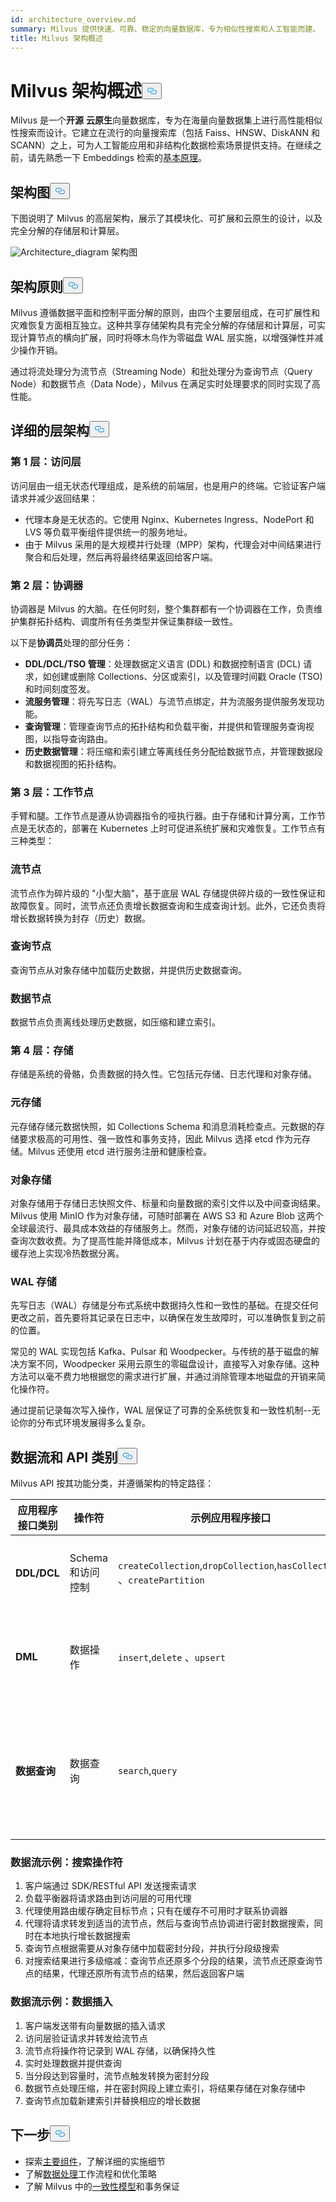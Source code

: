 ```yaml
---
id: architecture_overview.md
summary: Milvus 提供快速、可靠、稳定的向量数据库，专为相似性搜索和人工智能而建。
title: Milvus 架构概述
---
```

<h1 id="Milvus-Architecture-Overview" class="common-anchor-header">Milvus 架构概述<button data-href="#Milvus-Architecture-Overview" class="anchor-icon" translate="no">
      <svg translate="no"
        aria-hidden="true"
        focusable="false"
        height="20"
        version="1.1"
        viewBox="0 0 16 16"
        width="16"
      >
        <path
          fill="#0092E4"
          fill-rule="evenodd"
          d="M4 9h1v1H4c-1.5 0-3-1.69-3-3.5S2.55 3 4 3h4c1.45 0 3 1.69 3 3.5 0 1.41-.91 2.72-2 3.25V8.59c.58-.45 1-1.27 1-2.09C10 5.22 8.98 4 8 4H4c-.98 0-2 1.22-2 2.5S3 9 4 9zm9-3h-1v1h1c1 0 2 1.22 2 2.5S13.98 12 13 12H9c-.98 0-2-1.22-2-2.5 0-.83.42-1.64 1-2.09V6.25c-1.09.53-2 1.84-2 3.25C6 11.31 7.55 13 9 13h4c1.45 0 3-1.69 3-3.5S14.5 6 13 6z"
        ></path>
      </svg>
    </button></h1><p>Milvus 是一个<strong>开源</strong> <strong>云原生</strong>向量数据库，专为在海量向量数据集上进行高性能相似性搜索而设计。它建立在流行的向量搜索库（包括 Faiss、HNSW、DiskANN 和 SCANN）之上，可为人工智能应用和非结构化数据检索场景提供支持。在继续之前，请先熟悉一下 Embeddings 检索的<a href="/docs/zh/v2.6.x/glossary.md">基本原理</a>。</p>
<h2 id="Architecture-Diagram" class="common-anchor-header">架构图<button data-href="#Architecture-Diagram" class="anchor-icon" translate="no">
      <svg translate="no"
        aria-hidden="true"
        focusable="false"
        height="20"
        version="1.1"
        viewBox="0 0 16 16"
        width="16"
      >
        <path
          fill="#0092E4"
          fill-rule="evenodd"
          d="M4 9h1v1H4c-1.5 0-3-1.69-3-3.5S2.55 3 4 3h4c1.45 0 3 1.69 3 3.5 0 1.41-.91 2.72-2 3.25V8.59c.58-.45 1-1.27 1-2.09C10 5.22 8.98 4 8 4H4c-.98 0-2 1.22-2 2.5S3 9 4 9zm9-3h-1v1h1c1 0 2 1.22 2 2.5S13.98 12 13 12H9c-.98 0-2-1.22-2-2.5 0-.83.42-1.64 1-2.09V6.25c-1.09.53-2 1.84-2 3.25C6 11.31 7.55 13 9 13h4c1.45 0 3-1.69 3-3.5S14.5 6 13 6z"
        ></path>
      </svg>
    </button></h2><p>下图说明了 Milvus 的高层架构，展示了其模块化、可扩展和云原生的设计，以及完全分解的存储层和计算层。</p>
<p>
  
   <span class="img-wrapper"> <img translate="no" src="/docs/v2.6.x/assets/milvus_architecture_2_6.png" alt="Architecture_diagram" class="doc-image" id="architecture_diagram" />
   </span> <span class="img-wrapper"> <span>架构图</span> </span></p>
<h2 id="Architectural-Principles" class="common-anchor-header">架构原则<button data-href="#Architectural-Principles" class="anchor-icon" translate="no">
      <svg translate="no"
        aria-hidden="true"
        focusable="false"
        height="20"
        version="1.1"
        viewBox="0 0 16 16"
        width="16"
      >
        <path
          fill="#0092E4"
          fill-rule="evenodd"
          d="M4 9h1v1H4c-1.5 0-3-1.69-3-3.5S2.55 3 4 3h4c1.45 0 3 1.69 3 3.5 0 1.41-.91 2.72-2 3.25V8.59c.58-.45 1-1.27 1-2.09C10 5.22 8.98 4 8 4H4c-.98 0-2 1.22-2 2.5S3 9 4 9zm9-3h-1v1h1c1 0 2 1.22 2 2.5S13.98 12 13 12H9c-.98 0-2-1.22-2-2.5 0-.83.42-1.64 1-2.09V6.25c-1.09.53-2 1.84-2 3.25C6 11.31 7.55 13 9 13h4c1.45 0 3-1.69 3-3.5S14.5 6 13 6z"
        ></path>
      </svg>
    </button></h2><p>Milvus 遵循数据平面和控制平面分解的原则，由四个主要层组成，在可扩展性和灾难恢复方面相互独立。这种共享存储架构具有完全分解的存储层和计算层，可实现计算节点的横向扩展，同时将啄木鸟作为零磁盘 WAL 层实施，以增强弹性并减少操作开销。</p>
<p>通过将流处理分为流节点（Streaming Node）和批处理分为查询节点（Query Node）和数据节点（Data Node），Milvus 在满足实时处理要求的同时实现了高性能。</p>
<h2 id="Detailed-Layer-Architecture" class="common-anchor-header">详细的层架构<button data-href="#Detailed-Layer-Architecture" class="anchor-icon" translate="no">
      <svg translate="no"
        aria-hidden="true"
        focusable="false"
        height="20"
        version="1.1"
        viewBox="0 0 16 16"
        width="16"
      >
        <path
          fill="#0092E4"
          fill-rule="evenodd"
          d="M4 9h1v1H4c-1.5 0-3-1.69-3-3.5S2.55 3 4 3h4c1.45 0 3 1.69 3 3.5 0 1.41-.91 2.72-2 3.25V8.59c.58-.45 1-1.27 1-2.09C10 5.22 8.98 4 8 4H4c-.98 0-2 1.22-2 2.5S3 9 4 9zm9-3h-1v1h1c1 0 2 1.22 2 2.5S13.98 12 13 12H9c-.98 0-2-1.22-2-2.5 0-.83.42-1.64 1-2.09V6.25c-1.09.53-2 1.84-2 3.25C6 11.31 7.55 13 9 13h4c1.45 0 3-1.69 3-3.5S14.5 6 13 6z"
        ></path>
      </svg>
    </button></h2><h3 id="Layer-1-Access-Layer" class="common-anchor-header">第 1 层：访问层</h3><p>访问层由一组无状态代理组成，是系统的前端层，也是用户的终端。它验证客户端请求并减少返回结果：</p>
<ul>
<li>代理本身是无状态的。它使用 Nginx、Kubernetes Ingress、NodePort 和 LVS 等负载平衡组件提供统一的服务地址。</li>
<li>由于 Milvus 采用的是大规模并行处理（MPP）架构，代理会对中间结果进行聚合和后处理，然后再将最终结果返回给客户端。</li>
</ul>
<h3 id="Layer-2-Coordinator" class="common-anchor-header">第 2 层：协调器</h3><p>协调器是 Milvus 的大脑。在任何时刻，整个集群都有一个协调器在工作，负责维护集群拓扑结构、调度所有任务类型并保证集群级一致性。</p>
<p>以下是<strong>协调员</strong>处理的部分任务：</p>
<ul>
<li><strong>DDL/DCL/TSO 管理</strong>：处理数据定义语言 (DDL) 和数据控制语言 (DCL) 请求，如创建或删除 Collections、分区或索引，以及管理时间戳 Oracle (TSO) 和时间刻度签发。</li>
<li><strong>流服务管理</strong>：将先写日志（WAL）与流节点绑定，并为流服务提供服务发现功能。</li>
<li><strong>查询管理</strong>：管理查询节点的拓扑结构和负载平衡，并提供和管理服务查询视图，以指导查询路由。</li>
<li><strong>历史数据管理</strong>：将压缩和索引建立等离线任务分配给数据节点，并管理数据段和数据视图的拓扑结构。</li>
</ul>
<h3 id="Layer-3-Worker-Nodes" class="common-anchor-header">第 3 层：工作节点</h3><p>手臂和腿。工作节点是遵从协调器指令的哑执行器。由于存储和计算分离，工作节点是无状态的，部署在 Kubernetes 上时可促进系统扩展和灾难恢复。工作节点有三种类型：</p>
<h3 id="Streaming-node" class="common-anchor-header">流节点</h3><p>流节点作为碎片级的 "小型大脑"，基于底层 WAL 存储提供碎片级的一致性保证和故障恢复。同时，流节点还负责增长数据查询和生成查询计划。此外，它还负责将增长数据转换为封存（历史）数据。</p>
<h3 id="Query-node" class="common-anchor-header">查询节点</h3><p>查询节点从对象存储中加载历史数据，并提供历史数据查询。</p>
<h3 id="Data-node" class="common-anchor-header">数据节点</h3><p>数据节点负责离线处理历史数据，如压缩和建立索引。</p>
<h3 id="Layer-4-Storage" class="common-anchor-header">第 4 层：存储</h3><p>存储是系统的骨骼，负责数据的持久性。它包括元存储、日志代理和对象存储。</p>
<h3 id="Meta-storage" class="common-anchor-header">元存储</h3><p>元存储存储元数据快照，如 Collections Schema 和消息消耗检查点。元数据的存储要求极高的可用性、强一致性和事务支持，因此 Milvus 选择 etcd 作为元存储。Milvus 还使用 etcd 进行服务注册和健康检查。</p>
<h3 id="Object-storage" class="common-anchor-header">对象存储</h3><p>对象存储用于存储日志快照文件、标量和向量数据的索引文件以及中间查询结果。Milvus 使用 MinIO 作为对象存储，可随时部署在 AWS S3 和 Azure Blob 这两个全球最流行、最具成本效益的存储服务上。然而，对象存储的访问延迟较高，并按查询次数收费。为了提高性能并降低成本，Milvus 计划在基于内存或固态硬盘的缓存池上实现冷热数据分离。</p>
<h3 id="WAL-storage" class="common-anchor-header">WAL 存储</h3><p>先写日志（WAL）存储是分布式系统中数据持久性和一致性的基础。在提交任何更改之前，首先要将其记录在日志中，以确保在发生故障时，可以准确恢复到之前的位置。</p>
<p>常见的 WAL 实现包括 Kafka、Pulsar 和 Woodpecker。与传统的基于磁盘的解决方案不同，Woodpecker 采用云原生的零磁盘设计，直接写入对象存储。这种方法可以毫不费力地根据您的需求进行扩展，并通过消除管理本地磁盘的开销来简化操作符。</p>
<p>通过提前记录每次写入操作，WAL 层保证了可靠的全系统恢复和一致性机制--无论你的分布式环境发展得多么复杂。</p>
<h2 id="Data-Flow-and-API-Categories" class="common-anchor-header">数据流和 API 类别<button data-href="#Data-Flow-and-API-Categories" class="anchor-icon" translate="no">
      <svg translate="no"
        aria-hidden="true"
        focusable="false"
        height="20"
        version="1.1"
        viewBox="0 0 16 16"
        width="16"
      >
        <path
          fill="#0092E4"
          fill-rule="evenodd"
          d="M4 9h1v1H4c-1.5 0-3-1.69-3-3.5S2.55 3 4 3h4c1.45 0 3 1.69 3 3.5 0 1.41-.91 2.72-2 3.25V8.59c.58-.45 1-1.27 1-2.09C10 5.22 8.98 4 8 4H4c-.98 0-2 1.22-2 2.5S3 9 4 9zm9-3h-1v1h1c1 0 2 1.22 2 2.5S13.98 12 13 12H9c-.98 0-2-1.22-2-2.5 0-.83.42-1.64 1-2.09V6.25c-1.09.53-2 1.84-2 3.25C6 11.31 7.55 13 9 13h4c1.45 0 3-1.69 3-3.5S14.5 6 13 6z"
        ></path>
      </svg>
    </button></h2><p>Milvus API 按其功能分类，并遵循架构的特定路径：</p>
<table>
<thead>
<tr><th>应用程序接口类别</th><th>操作符</th><th>示例应用程序接口</th><th>架构流程</th></tr>
</thead>
<tbody>
<tr><td><strong>DDL/DCL</strong></td><td>Schema 和访问控制</td><td><code translate="no">createCollection</code>,<code translate="no">dropCollection</code>,<code translate="no">hasCollection</code> 、<code translate="no">createPartition</code></td><td>访问层 → 协调器</td></tr>
<tr><td><strong>DML</strong></td><td>数据操作</td><td><code translate="no">insert</code>,<code translate="no">delete</code> 、<code translate="no">upsert</code></td><td>访问层 → 流工作节点</td></tr>
<tr><td><strong>数据查询</strong></td><td>数据查询</td><td><code translate="no">search</code>,<code translate="no">query</code></td><td>访问层 → 批量工作节点（查询节点）</td></tr>
</tbody>
</table>
<h3 id="Example-Data-Flow-Search-Operation" class="common-anchor-header">数据流示例：搜索操作符</h3><ol>
<li>客户端通过 SDK/RESTful API 发送搜索请求</li>
<li>负载平衡器将请求路由到访问层的可用代理</li>
<li>代理使用路由缓存确定目标节点；只有在缓存不可用时才联系协调器</li>
<li>代理将请求转发到适当的流节点，然后与查询节点协调进行密封数据搜索，同时在本地执行增长数据搜索</li>
<li>查询节点根据需要从对象存储中加载密封分段，并执行分段级搜索</li>
<li>对搜索结果进行多级缩减：查询节点还原多个分段的结果，流节点还原查询节点的结果，代理还原所有流节点的结果，然后返回客户端</li>
</ol>
<h3 id="Example-Data-Flow-Data-Insertion" class="common-anchor-header">数据流示例：数据插入</h3><ol>
<li>客户端发送带有向量数据的插入请求</li>
<li>访问层验证请求并转发给流节点</li>
<li>流节点将操作符记录到 WAL 存储，以确保持久性</li>
<li>实时处理数据并提供查询</li>
<li>当分段达到容量时，流节点触发转换为密封分段</li>
<li>数据节点处理压缩，并在密封网段上建立索引，将结果存储在对象存储中</li>
<li>查询节点加载新建索引并替换相应的增长数据</li>
</ol>
<h2 id="Whats-Next" class="common-anchor-header">下一步<button data-href="#Whats-Next" class="anchor-icon" translate="no">
      <svg translate="no"
        aria-hidden="true"
        focusable="false"
        height="20"
        version="1.1"
        viewBox="0 0 16 16"
        width="16"
      >
        <path
          fill="#0092E4"
          fill-rule="evenodd"
          d="M4 9h1v1H4c-1.5 0-3-1.69-3-3.5S2.55 3 4 3h4c1.45 0 3 1.69 3 3.5 0 1.41-.91 2.72-2 3.25V8.59c.58-.45 1-1.27 1-2.09C10 5.22 8.98 4 8 4H4c-.98 0-2 1.22-2 2.5S3 9 4 9zm9-3h-1v1h1c1 0 2 1.22 2 2.5S13.98 12 13 12H9c-.98 0-2-1.22-2-2.5 0-.83.42-1.64 1-2.09V6.25c-1.09.53-2 1.84-2 3.25C6 11.31 7.55 13 9 13h4c1.45 0 3-1.69 3-3.5S14.5 6 13 6z"
        ></path>
      </svg>
    </button></h2><ul>
<li>探索<a href="/docs/zh/v2.6.x/main_components.md">主要组件</a>，了解详细的实施细节</li>
<li>了解<a href="/docs/zh/v2.6.x/data_processing.md">数据处理</a>工作流程和优化策略</li>
<li>了解 Milvus 中的<a href="/docs/zh/v2.6.x/consistency.md">一致性模型</a>和事务保证</li>
</ul>
